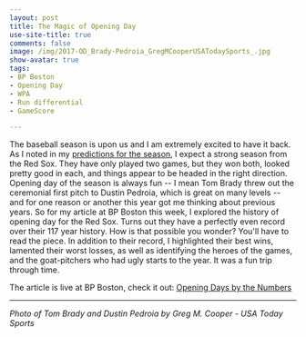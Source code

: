 ```yaml
---
layout: post
title: The Magic of Opening Day
use-site-title: true
comments: false
image: /img/2017-OD_Brady-Pedroia_GregMCooperUSATodaySports_.jpg
show-avatar: true
tags:
- BP Boston
- Opening Day
- WPA
- Run differential
- GameScore

---
```


The baseball season is upon us and I am extremely excited to have it back. As I noted in my [predictions for the season](http://www.cteeter.ca/blog/2017-03-31-picks-and-predictions-2017/), I expect a strong season from the Red Sox.
They have only played two games, but they won both, looked pretty good in each, and things appear to be headed in the right direction. Opening day of the season is always fun -- I mean Tom
Brady threw out the ceremonial first pitch to Dustin Pedroia, which is great on many levels -- and for one reason or another this year got me thinking about previous years. 
So for my article at BP Boston this week, I explored the history of opening day for the Red Sox. Turns out they have a perfectly even 
record over their 117 year history. How is that possible you wonder? You'll have to read the piece. In addition to their record, 
I highlighted their best wins, lamented their worst losses, as well as identifying the heroes of the games, and the goat-pitchers 
who had ugly starts to the year. It was a fun trip through time.

The article is live at BP Boston, check it out: [Opening Days by the Numbers](http://boston.locals.baseballprospectus.com/2017/04/04/opening-days-by-the-numbers/)

---

*Photo of Tom Brady and Dustin Pedroia by Greg M. Cooper - USA Today Sports*



